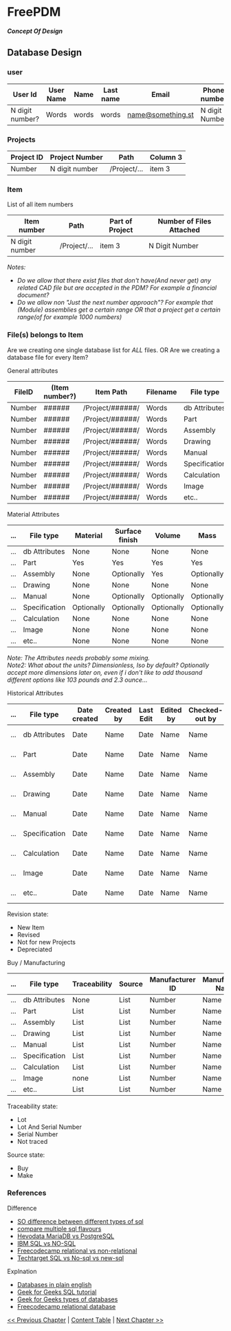 # FreePDM
***Concept Of Design***


## Database Design

<!--
| Column 1 | Column 2 | Column 3|
|----------|----------|---------|
| item1    | item2    | item 3  |
-->

### user

| User Id         | User Name | Name  | Last name | Email             | Phone number   | Department    | Role(s) | Aliases |
|-----------------|-----------|-------|-----------|-------------------|----------------|---------------|---------|---------|
| N digit number? | Words     | words | words     | name@something.st | N digit Number | Word or words | List(?) | List(?) |

### Projects

| Project ID | Project Number | Path         | Column 3|
|------------|----------------|--------------|---------|
| Number     |N digit number  | /Project/... | item 3  |

### Item 

List of all item numbers

| Item number    | Path         | Part of Project | Number of Files Attached |
|----------------|--------------|-----------------|--------------------------|
| N digit number | /Project/... | item 3          | N Digit Number           |

_Notes:_

- _Do we allow that there exist files that don't have(And never get) any related CAD file but are accepted in the PDM? For example a financial document?_
- _Do we allow non "Just the next number approach"? For example that (Module) assemblies get a certain range OR that a project get a certain range(of for example 1000 numbers)_

### File(s) belongs to Item

Are we creating one single database list for _ALL_ files.
OR Are we creating a database file for every Item?

General attributes

| FileID | (Item number?) | Item Path        | Filename| File type     |
|--------|----------------|------------------|---------|---------------|
| Number | ######         | /Project/######/ | Words   | db Attributes |
| Number | ######         | /Project/######/ | Words   | Part          |
| Number | ######         | /Project/######/ | Words   | Assembly      |
| Number | ######         | /Project/######/ | Words   | Drawing       |
| Number | ######         | /Project/######/ | Words   | Manual        |
| Number | ######         | /Project/######/ | Words   | Specification |
| Number | ######         | /Project/######/ | Words   | Calculation   |
| Number | ######         | /Project/######/ | Words   | Image         |
| Number | ######         | /Project/######/ | Words   | etc..         |

Material Attributes

| ... | File type     | Material   | Surface finish | Volume     | Mass       | Weight     |
|-----|---------------|------------|----------------|------------|------------|------------|
| ... | db Attributes | None       | None           | None       | None       | None       |
| ... | Part          | Yes        | Yes            | Yes        | Yes        | Yes        |
| ... | Assembly      | None       | Optionally     | Yes        | Optionally | Yes        |
| ... | Drawing       | None       | None           | None       | None       | None       |
| ... | Manual        | None       | Optionally     | Optionally | Optionally | Optionally |
| ... | Specification | Optionally | Optionally     | Optionally | Optionally | Optionally |
| ... | Calculation   | None       | None           | None       | None       | None       |
| ... | Image         | None       | None           | None       | None       | None       |
| ... | etc..         | None       | None           | None       | None       | None       |

_Note: The Attributes needs probably some mixing._  
_Note2: What about the units? Dimensionless, Iso by default? Optionally accept more dimensions later on, even if i don't like to add thousand different options like 103 pounds and 2.3 ounce..._

Historical Attributes

| ... | File type     | Date created | Created by | Last Edit  | Edited by | Checked-out by | Revision state| Revision nr. |
|-----|---------------|--------------|------------|------------|-----------|----------------|----------------|-------------|
| ... | db Attributes | Date         | Name       | Date       | Name      | Name           | List of States | Number      |
| ... | Part          | Date         | Name       | Date       | Name      | Name           | List of States | Number      |
| ... | Assembly      | Date         | Name       | Date       | Name      | Name           | List of States | Number      |
| ... | Drawing       | Date         | Name       | Date       | Name      | Name           | List of States | Number      |
| ... | Manual        | Date         | Name       | Date       | Name      | Name           | List of States | Number      |
| ... | Specification | Date         | Name       | Date       | Name      | Name           | List of States | Number      |
| ... | Calculation   | Date         | Name       | Date       | Name      | Name           | List of States | Number      |
| ... | Image         | Date         | Name       | Date       | Name      | Name           | List of States | Number      |
| ... | etc..         | Date         | Name       | Date       | Name      | Name           | List of States | Number      |

Revision state:

- New Item
- Revised
- Not for new Projects
- Depreciated

Buy / Manufacturing

| ... | File type     | Traceability | Source | Manufacturer ID | Manufacturer Name | Vendor ID | Vendor Name |
|-----|---------------|--------------|--------|-----------------|-------------------|-----------|-------------|
| ... | db Attributes | None         | List   | Number          | Name              | Number    | Name        |
| ... | Part          | List         | List   | Number          | Name              | Number    | Name        |
| ... | Assembly      | List         | List   | Number          | Name              | Number    | Name        |
| ... | Drawing       | List         | List   | Number          | Name              | Number    | Name        |
| ... | Manual        | List         | List   | Number          | Name              | Number    | Name        |
| ... | Specification | List         | List   | Number          | Name              | Number    | Name        |
| ... | Calculation   | List         | List   | Number          | Name              | Number    | Name        |
| ... | Image         | none         | List   | Number          | Name              | Number    | Name        |
| ... | etc..         | List         | List   | Number          | Name              | Number    | Name        |

Traceability state:

- Lot
- Lot And Serial Number
- Serial Number
- Not traced

Source state:

- Buy
- Make

### References

Difference

- [SO difference between different types of sql](https://stackoverflow.com/questions/1326318/difference-between-different-types-of-sql)
- [compare multiple sql flavours](https://www.altexsoft.com/blog/business/comparing-database-management-systems-mysql-postgresql-mssql-server-mongodb-elasticsearch-and-others/)
- [Hevodata MariaDB vs PostgreSQL](https://hevodata.com/learn/mariadb-vs-postgresql/)
- [IBM SQL vs NO-SQL](https://www.ibm.com/cloud/blog/sql-vs-nosql)
- [Freecodecamp relational vs non-relational](https://www.freecodecamp.org/news/relational-vs-nonrelational-databases-difference-between-sql-db-and-nosql-db/)
- [Techtarget SQL vs No-sql vs new-sql](https://www.techtarget.com/whatis/feature/SQL-vs-NoSQL-vs-NewSQL-How-do-they-compare)

Explnation

- [Databases in plain english](https://www.freecodecamp.org/news/sql-and-databases-explained-in-plain-english/)
- [Geek for Geeks SQL tutorial](https://www.geeksforgeeks.org/sql-tutorial/)
- [Geek for Geeks types of databases](https://www.geeksforgeeks.org/types-of-databases/)
- [Freecodecamp relational database](https://www.freecodecamp.org/learn/relational-database/)

[<< Previous Chapter]() | [Content Table](README.md) | [Next Chapter >>]()
